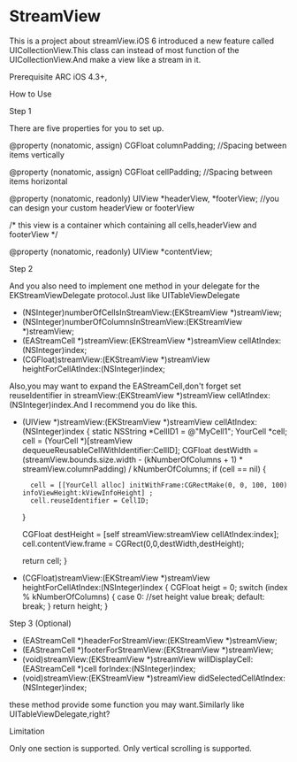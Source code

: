StreamView
==========

This is a project about streamView.iOS 6 introduced a new feature called UICollectionView.This class can instead of most function of the UICollectionView.And make a view like a  stream in it.

Prerequisite
ARC
iOS 4.3+,

How to Use

Step 1

There are five properties for you to set up.

@property (nonatomic, assign) CGFloat columnPadding;   //Spacing between items vertically

@property (nonatomic, assign) CGFloat cellPadding;    //Spacing between items horizontal

@property (nonatomic, readonly) UIView *headerView, *footerView;   //you can design your custom headerView or footerView

/*
   this view is a container which containing all cells,headerView and footerView
*/

@property (nonatomic, readonly) UIView *contentView;  

Step 2

And you also need to implement one method in your delegate for the EKStreamViewDelegate protocol.Just like UITableViewDelegate

- (NSInteger)numberOfCellsInStreamView:(EKStreamView *)streamView;
- (NSInteger)numberOfColumnsInStreamView:(EKStreamView *)streamView;
- (EAStreamCell<EKResusableCell> *)streamView:(EKStreamView *)streamView cellAtIndex:(NSInteger)index;
- (CGFloat)streamView:(EKStreamView *)streamView heightForCellAtIndex:(NSInteger)index;

Also,you may want to expand the EAStreamCell,don't forget set reuseIdentifier in streamView:(EKStreamView *)streamView cellAtIndex:(NSInteger)index.And I recommend you do like this.

- (UIView *)streamView:(EKStreamView *)streamView cellAtIndex:(NSInteger)index
{
    static NSString *CellID1 = @"MyCell1";
    YourCell *cell;
    cell = (YourCell *)[streamView dequeueReusableCellWithIdentifier:CellID];
     CGFloat destWidth = (streamView.bounds.size.width - (kNumberOfColumns + 1) * streamView.columnPadding) / kNumberOfColumns;
    if (cell == nil) {
        
        cell = [[YourCell alloc] initWithFrame:CGRectMake(0, 0, 100, 100) infoViewHeight:kViewInfoHeight] ;
        cell.reuseIdentifier = CellID;
    }
    
    CGFloat destHeight = [self streamView:streamView cellAtIndex:index];
    cell.contentView.frame = CGRect(0,0,destWidth,destHeight);

    return cell;
}

- (CGFloat)streamView:(EKStreamView *)streamView heightForCellAtIndex:(NSInteger)index
{
    CGFloat heigt = 0;
    switch (index % kNumberOfColumns) {
        case 0:
            //set height value
            break;
        default:
            break;
    }
    return height;
}

Step 3 (Optional)
- (EAStreamCell *)headerForStreamView:(EKStreamView *)streamView;
- (EAStreamCell *)footerForStreamView:(EKStreamView *)streamView;
- (void)streamView:(EKStreamView *)streamView willDisplayCell:(EAStreamCell<EKResusableCell> *)cell forIndex:(NSInteger)index;
- (void)streamView:(EKStreamView *)streamView didSelectedCellAtIndex:(NSInteger)index;

these method provide some function you may want.Similarly like UITableViewDelegate,right?

Limitation

Only one section is supported.
Only vertical scrolling is supported.

